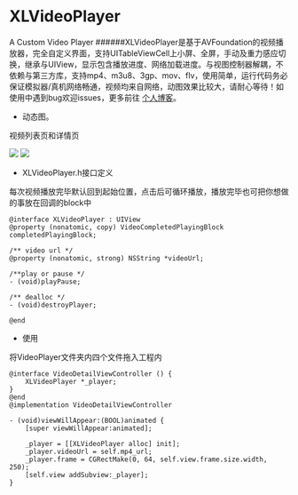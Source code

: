 # XLVideoPlayer
A Custom Video Player
######XLVideoPlayer是基于AVFoundation的视频播放器，完全自定义界面，支持UITableViewCell上小屏、全屏，手动及重力感应切换，继承与UIView，显示包含播放进度、网络加载进度。与视图控制器解耦，不依赖与第三方库，支持mp4、m3u8、3gp、mov、flv，使用简单，运行代码务必保证模拟器/真机网络畅通，视频均来自网络，动图效果比较大，请耐心等待！如使用中遇到bug欢迎issues，更多前往 [个人博客](http://www.jianshu.com/users/edad244257e2/latest_articles)。
- 动态图。

视频列表页和详情页

![](https://github.com/ShelinShelin/XLVideoPlayer/blob/master/gif/Untitled_1.gif)
![](https://github.com/ShelinShelin/XLVideoPlayer/blob/master/gif/Untitled_2.gif)
- XLVideoPlayer.h接口定义

每次视频播放完毕默认回到起始位置，点击后可循环播放，播放完毕也可把你想做的事放在回调的block中
```
@interface XLVideoPlayer : UIView
@property (nonatomic, copy) VideoCompletedPlayingBlock completedPlayingBlock;

/** video url */
@property (nonatomic, strong) NSString *videoUrl;

/**play or pause */
- (void)playPause;

/** dealloc */
- (void)destroyPlayer;

@end
```
- 使用

将VideoPlayer文件夹内四个文件拖入工程内
```
@interface VideoDetailViewController () {
    XLVideoPlayer *_player;
}
@end
@implementation VideoDetailViewController

- (void)viewWillAppear:(BOOL)animated {
    [super viewWillAppear:animated];
    
    _player = [[XLVideoPlayer alloc] init];
    _player.videoUrl = self.mp4_url;
    _player.frame = CGRectMake(0, 64, self.view.frame.size.width, 250);
    [self.view addSubview:_player];
}
```


